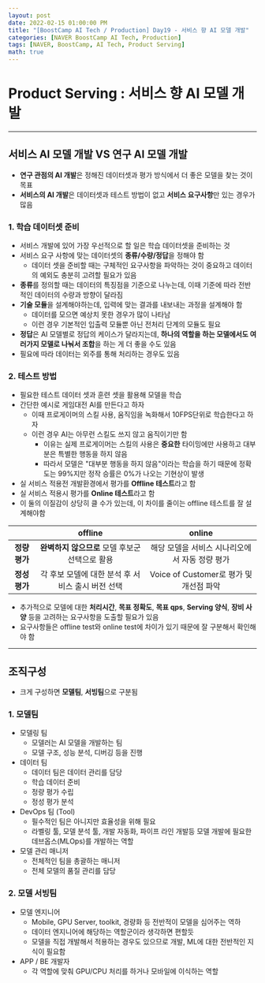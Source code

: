 ```yaml
---
layout: post
date: 2022-02-15 01:00:00 PM
title: "[BoostCamp AI Tech / Production] Day19 - 서비스 향 AI 모델 개발"
categories: [NAVER BoostCamp AI Tech, Production]
tags: [NAVER, BoostCamp, AI Tech, Product Serving]
math: true
---
```

# Product Serving : 서비스 향 AI 모델 개발

---

## 서비스 AI 모델 개발 VS 연구 AI 모델 개발

- **연구 관점의 AI 개발**은 정해진 데이터셋과 평가 방식에서 더 좋은 모델을 찾는 것이 목표
- **서비스의 AI 개발**은 데이터셋과 테스트 방법이 없고 **서비스 요구사항**만 있는 경우가 많음

### 1. 학습 데이터셋 준비

- 서비스 개발에 있어 가장 우선적으로 할 일은 학습 데이터셋을 준비하는 것
- 서비스 요구 사항에 맞는 데이터셋의 **종류/수량/정답**을 정해야 함
  - 데이터 셋을 준비할 때는 구체적인 요구사항을 파악하는 것이 중요하고 데이터의 예외도 충분히 고려할 필요가 있음
- **종류**를 정의할 때는 데이터의 특징점을 기준으로 나누는데, 이때 기준에 따라 전반적인 데이터의 수량과 방향이 달라짐
- **기술 모듈**을 설계해야하는데, 입력에 맞는 결과를 내보내는 과정을 설계해야 함
  - 데이터를 모으면 예상치 못한 경우가 많이 나타남
  - 이런 경우 기본적인 입출력 모듈뿐 아닌 전처리 단계의 모듈도 필요
- **정답**은 AI 모델별로 정답의 케이스가 달라지는데, **하나의 역할을 하는 모델에서도 여러가지 모델로 나눠서 조합**을 하는 게 더 좋을 수도 있음
- 필요에 따라 데이터는 외주를 통해 처리하는 경우도 있음

### 2. 테스트 방법

- 필요한 테스트 데이터 셋과 훈련 셋을 활용해 모델을 학습
- 간단한 예시로 게임대전 AI를 만든다고 하자
  - 이때 프로게이머의 스킬 사용, 움직임을 녹화해서 10FPS단위로 학습한다고 하자
  - 이런 경우 AI는 아무런 스킬도 쓰지 않고 움직이기만 함
    - 이유는 실제 프로게이머는 스킬의 사용은 **중요한** 타이밍에만 사용하고 대부분은 특별한 행동을 하지 않음
    - 따라서 모델은 "대부분 행동을 하지 않음"이라는 학습을 하기 때문에 정확도는 99%지만 정작 승률은 0%가 나오는 기현상이 발생
- 실 서비스 적용전 개발환경에서 평가를 **Offline 테스트**라고 함
- 실 서비스 적용시 평가를 **Online 테스트**라고 함
- 이 둘의 이질감이 상당히 클 수가 있는데, 이 차이를 줄이는 offline 테스트를 잘 설계해야함

||offline|online|
|:---:|:---:|:---:|
|**정량평가**| **완벽하지 않으므로** 모델 후보군 선택으로 활용 | 해당 모델을 서비스 시나리오에서 자동 정량 평가|
|**정성평가**|각 후보 모델에 대한 분석 후 서비스 출시 버전 선택| Voice of Customer로 평가 및 개선점 파악|

- 추가적으로 모델에 대한 **처리시간**, **목표 정확도**, **목표 qps**, **Serving 양식**, **장비 사양** 등을 고려하는 요구사항을 도출할 필요가 있음
- 요구사항들은 offline test와 online test에 차이가 있기 때문에 잘 구분해서 확인해야 함

---

## 조직구성

- 크게 구성하면 **모델팀**, **서빙팀**으로 구분됨

### 1. 모델팀

- 모델링 팀
  - 모델러는 AI 모델을 개발하는 팀
  - 모델 구조, 성능 분석, 디버깅 등을 진행
- 데이터 팀
  - 데이터 팀은 데이터 관리를 담당
  - 학습 데이터 준비
  - 정량 평가 수립
  - 정성 평가 분석
- DevOps 팀 (Tool)
  - 필수적인 팀은 아니지만 효율성을 위해 필요
  - 라벨링 툴, 모델 분석 툴, 개발 자동화, 파이프 라인 개발등 모델 개발에 필요한 데브옵스(MLOps)를 개발하는 역할
- 모델 관리 매니저
  - 전체적인 팀을 총괄하는 매니저
  - 전체 모델의 품질 관리를 담당

### 2. 모델 서빙팀

- 모델 엔지니어
  - Mobile, GPU Server, toolkit, 경량화 등 전반적이 모델을 심어주는 역하
  - 데이터 엔지니어에 해당하는 역할군이라 생각하면 편할듯
  - 모델을 직접 개발해서 적용하는 경우도 있으므로 개발, ML에 대한 전반적인 지식이 필요함
- APP / BE 개발자
  -  각 역할에 맞춰 GPU/CPU 처리를 하거나 모바일에 이식하는 역할